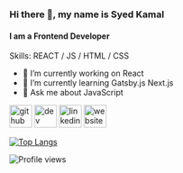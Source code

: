 ### Hi there 👋, my name is Syed Kamal
#### I am a Frontend Developer

Skills: REACT / JS / HTML / CSS

- 🔭 I’m currently working on React 
- 🌱 I’m currently learning Gatsby.js Next.js 
- 💬 Ask me about JavaScript 


[<img src='https://cdn.jsdelivr.net/npm/simple-icons@3.0.1/icons/github.svg' alt='github' height='40'>](https://github.com/https://github.com/syedkamal3262)  [<img src='https://cdn.jsdelivr.net/npm/simple-icons@3.0.1/icons/dev-dot-to.svg' alt='dev' height='40'>](https://dev.to/https://dev.to/syedkamal3262)  [<img src='https://cdn.jsdelivr.net/npm/simple-icons@3.0.1/icons/linkedin.svg' alt='linkedin' height='40'>](https://www.linkedin.com/in/https://www.linkedin.com/in/syed-kamaluddin-011b24140//)  [<img src='https://cdn.jsdelivr.net/npm/simple-icons@3.0.1/icons/icloud.svg' alt='website' height='40'>](https://syedkamal3262.github.io/)  

[![Top Langs](https://github-readme-stats.vercel.app/api/top-langs/?username=https://github.com/syedkamal3262)](https://github.com/anuraghazra/github-readme-stats)

![Profile views](https://gpvc.arturio.dev/https://github.com/syedkamal3262)  
